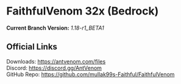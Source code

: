 # FaithfulVenom 32x (Bedrock)

**Current Branch Version:** _1.18-r1_BETA1_  

## Official Links

Downloads: https://antvenom.com/files  
Discord: https://discord.gg/AntVenom  
GitHub Repo: https://github.com/mullak99s-Faithful/FaithfulVenom  
